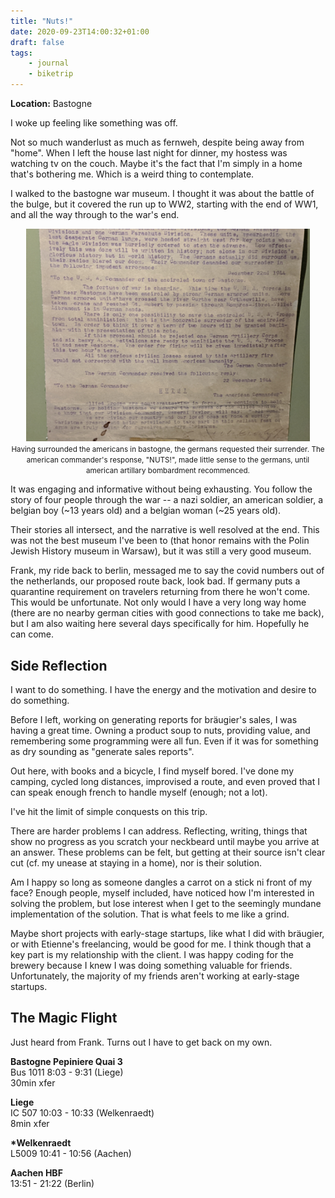 ```yaml
---
title: "Nuts!"
date: 2020-09-23T14:00:32+01:00
draft: false
tags:
    - journal
    - biketrip
---
```


**Location:** Bastogne

I woke up feeling like something was off.

Not so much wanderlust as much as fernweh, despite being away from "home".
When I left the house last night for dinner, my hostess was watching tv on
the couch. Maybe it's the fact that I'm simply in a home that's bothering me.
Which is a weird thing to contemplate.

I walked to the bastogne war museum. I thought it was about the battle of the
bulge, but it covered the run up to WW2, starting with the end of WW1, and
all the way through to the war's end.

<div style="text-align:center;">
<img style="max-width: 90%; width: auto; height: auto;" loading="lazy" src="/images/bastogne_nuts.jpg" alt="the german offer to accept american surrender receive 'nuts' as a reply">
<figcaption><small>Having surrounded the americans in bastogne, the germans requested their surrender. The american commander's response, "NUTS!", made little sense to the germans, until american artillary bombardment recommenced.</small></figcaption>
</div>

It was engaging and informative without being exhausting. You follow the
story of four people through the war -- a nazi soldier, an american soldier,
a belgian boy (~13 years old) and a belgian woman (~25 years old).

Their stories all intersect, and the narrative is well resolved at the end.
This was not the best museum I've been to (that honor remains with the Polin
Jewish History museum in Warsaw), but it was still a very good museum.

Frank, my ride back to berlin, messaged me to say the covid numbers out of
the netherlands, our proposed route back, look bad. If germany puts a
quarantine requirement on travelers returning from there he won't come. This
would be unfortunate. Not only would I have a very long way home (there are
no nearby german cities with good connections to take me back), but I am also
waiting here several days specifically for him. Hopefully he can come.

## Side Reflection

I want to do something. I have the energy and the motivation and desire to do
something.

Before I left, working on generating reports for bräugier's sales, I was
having a great time. Owning a product soup to nuts, providing value, and
remembering some programming were all fun. Even if it was for something as
dry sounding as "generate sales reports".

Out here, with books and a bicycle, I find myself bored. I've done my
camping, cycled long distances, improvised a route, and even proved that I
can speak enough french to handle myself (enough; not a lot).

I've hit the limit of simple conquests on this trip.

There are harder problems I can address. Reflecting, writing, things that
show no progress as you scratch your neckbeard until maybe you arrive at an
answer. These problems can be felt, but getting at their source isn't clear
cut (cf. my unease at staying in a home), nor is their solution.

Am I happy so long as someone dangles a carrot on a stick ni front of my
face? Enough people, myself included, have noticed how I'm interested in
solving the problem, but lose interest when I get to the seemingly mundane
implementation of the solution. That is what feels to me like a grind.

Maybe short projects with early-stage startups, like what I did with
bräugier, or with Etienne's freelancing, would be good for me. I think though
that a key part is my relationship with the client. I was happy coding for
the brewery because I knew I was doing something valuable for friends.
Unfortunately, the majority of my friends aren't working at early-stage
startups.

## The Magic Flight

Just heard from Frank. Turns out I have to get back on my own.

**Bastogne Pepiniere Quai 3**<br>
Bus 1011 8:03 - 9:31 (Liege)<br>
30min xfer<br>

**Liege**<br>
IC 507 10:03 - 10:33 (Welkenraedt)<br>
8min xfer<br>

**\*Welkenraedt**<br>
L5009 10:41 - 10:56 (Aachen)<br>

**Aachen HBF**<br>
13:51 - 21:22 (Berlin)<br>

